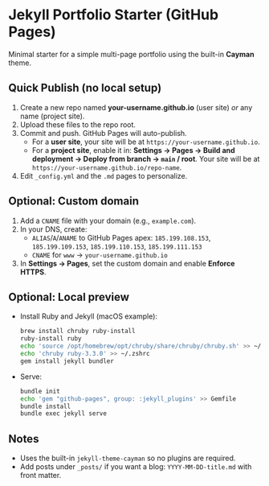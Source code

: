 # Jekyll Portfolio Starter (GitHub Pages)

Minimal starter for a simple multi-page portfolio using the built-in **Cayman** theme.

## Quick Publish (no local setup)
1. Create a new repo named **your-username.github.io** (user site) _or_ any name (project site).
2. Upload these files to the repo root.
3. Commit and push. GitHub Pages will auto-publish.
   - For a **user site**, your site will be at `https://your-username.github.io`.
   - For a **project site**, enable it in: **Settings → Pages → Build and deployment → Deploy from branch → `main` / root**. Your site will be at `https://your-username.github.io/repo-name`.
4. Edit `_config.yml` and the `.md` pages to personalize.

## Optional: Custom domain
1. Add a `CNAME` file with your domain (e.g., `example.com`).
2. In your DNS, create:
   - `ALIAS`/`A`/`ANAME` to GitHub Pages apex: `185.199.108.153`, `185.199.109.153`, `185.199.110.153`, `185.199.111.153`
   - `CNAME` for `www` → `your-username.github.io`
3. In **Settings → Pages**, set the custom domain and enable **Enforce HTTPS**.

## Optional: Local preview
- Install Ruby and Jekyll (macOS example):
    ```bash
    brew install chruby ruby-install
    ruby-install ruby
    echo 'source /opt/homebrew/opt/chruby/share/chruby/chruby.sh' >> ~/.zshrc
    echo 'chruby ruby-3.3.0' >> ~/.zshrc
    gem install jekyll bundler
    ```
- Serve:
    ```bash
    bundle init
    echo 'gem "github-pages", group: :jekyll_plugins' >> Gemfile
    bundle install
    bundle exec jekyll serve
    ```

## Notes
- Uses the built-in `jekyll-theme-cayman` so no plugins are required.
- Add posts under `_posts/` if you want a blog: `YYYY-MM-DD-title.md` with front matter.
